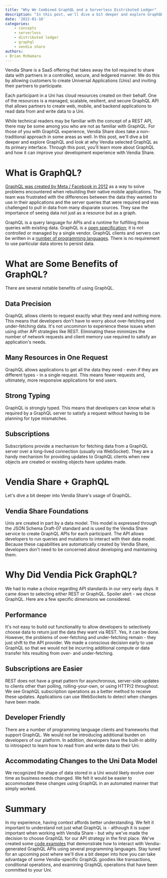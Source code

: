```yaml
---
title: "Why We Combined GraphQL and a Serverless Distributed Ledger"
description: "In this post, we'll dive a bit deeper and explore GraphQL and look at why Vendia selected GraphQL as its primary interface."
date: '2022-01-18'
categories:
    - concepts
    - serverless
    - distributed ledger
    - graphql
    - vendia share
authors:
- Brian McNamara
---
```


Vendia Share is a SaaS offering that takes away the toil required to share data with partners in a controlled, secure, and ledgered manner. We do this by allowing customers to create Universal Applications (Unis) and inviting their partners to participate.

Each participant in a Uni has cloud resources created on their behalf. One of the resources is a managed, scalable, resilient, and secure GraphQL API that allows partners to create web, mobile, and backend applications to read data from and write data to a Uni.

While technical readers may be familiar with the concept of a REST API, there may be some among you who are not as familiar with GraphQL. For those of you with GraphQL experience, Vendia Share does take a non-traditional approach in some areas as well.  In this post, we'll dive a bit deeper and explore GraphQL and look at why Vendia selected GraphQL as its primary interface. Through this post, you'll learn more about GraphQL and how it can improve your development experience with Vendia Share.

# What is GraphQL?

[GraphQL was created by Meta / Facebook in 2012](https://engineering.fb.com/2015/09/14/core-data/graphql-a-data-query-language/) as a way to solve problems encountered when rebuilding their native mobile applications. The team was frustrated with the differences between the data they wanted to use in their applications and the server queries that were required and was challenged to pull in data from many disparate sources. They saw the importance of seeing data not just as a resource but as a graph.

GraphQL is a query language for APIs and a runtime for fulfilling those queries with existing data. GraphQL is a [open specification](https://spec.graphql.org/); it is not controlled or managed by a single vendor. GraphQL clients and servers can be written in a [number of programming languages](https://graphql.org/code/). There is no requirement to use particular data stores to persist data.

# What are Some Benefits of GraphQL?

There are several notable benefits of using GraphQL.

## Data Precision

GraphQL allows clients to request exactly what they need and nothing more. This means that developers don't have to worry about over-fetching and under-fetching data. It's not uncommon to experience these issues when using other API strategies like REST. Eliminating these minimizes the number of network requests and client memory use required to satisfy an application's needs.

## Many Resources in One Request

GraphQL allows applications to get all the data they need - even if they are different types - in a single request. This means fewer requests and, ultimately, more responsive applications for end users.

## Strong Typing

GraphQL is strongly typed. This means that developers can know what is required by a GraphQL server to satisfy a request without having to be planning for type mismatches.

## Subscriptions

Subscriptions provide a mechanism for fetching data from a GraphQL server over a long-lived connection (usually via WebSocket). They are a handy mechanism for providing updates to GraphQL clients when new objects are created or existing objects have updates made.

# Vendia Share + GraphQL

Let's dive a bit deeper into Vendia Share's usage of GraphQL.

## Vendia Share Foundations

Unis are created in part by a data model. This model is expressed through the JSON Schema Draft-07 standard and is used by the Vendia Share service to create GraphQL APIs for each participant. The API allows developers to run queries and mutations to interact with their data model. Because these capabilities are automatically created by Vendia Share, developers don't need to be concerned about developing and maintaining them.

# Why Did Vendia Pick GraphQL?

We had to make a choice regarding API standards in our very early days. It came down to selecting either REST or GraphQL. Spoiler alert - we chose GraphQL. Here are a few specific dimensions we considered.

## Performance

It's not easy to build out functionality to allow developers to selectively choose data to return just the data they want via REST. Yes, it can be done. However, the problems of over-fetching and under-fetching remain - they just shift to the API provider. We made a conscious decision early to use GraphQL so that we would not be incurring additional compute or data transfer hits resulting from over- and under-fetching.

## Subscriptions are Easier

REST does not have a great pattern for asynchronous, server-side updates to clients other than polling, rolling-your-own, or using HTTP/2 throughout. We see GraphQL subscription operations as a better method to receive these updates. Applications can use WebSockets to detect when changes have been made.

## Developer Friendly

There are a number of programming language clients and frameworks that support GraphQL. We would not be introducing additional burden on developers of our platform. In addition, developers have the built-in ability to introspect to learn how to read from and write data to their Uni.

## Accommodating Changes to the Uni Data Model

We recognized the shape of data stored in a Uni would likely evolve over time as business needs changed. We felt it would be easier to accommodate these changes using GraphQL in an automated manner that simply worked.

# Summary

In my experience, having context affords better understanding. We felt it important to understand not just what GraphQL is - although it is super important when working with Vendia Share - but why we've made the decision to choose GraphQL for our API strategy in the first place. We've created some [code examples](https://github.com/vendia/examples/tree/main/features/share/graphql) that demonstrate how to interact with Vendia-generated GraphQL APIs using several programming languages. Stay tuned for an upcoming post where we'll dive a bit deeper into how you can take advantage of some Vendia-specific GraphQL goodies like transactions, conditional operations, and examining GraphQL operations that have been committed to your Uni.
